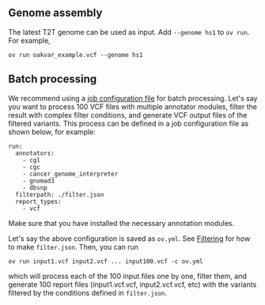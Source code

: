 ## Genome assembly

The latest T2T genome can be used as input. Add `--genome hs1` to `ov run`. For example,

    ov run oakvar_example.vcf --genome hs1

## Batch processing

We recommend using a [job configuration file](conf.md) for batch processing. Let's say you want to process 100 VCF files with multiple annotator modules, filter the result with complex filter conditions, and generate VCF output files of the filtered variants. This process can be defined in a job configuration file as shown below, for example:

```
run:
  annotators:
    - cgl
    - cgc
    - cancer_genome_interpreter
    - gnomad3
    - dbsnp
  filterpath: ./filter.json
  report_types:
    - vcf
```

Make sure that you have installed the necessary annotation modules.

Let's say the above configuration is saved as `ov.yml`. See [Filtering](filter.md) for how to make `filter.json`. Then, you can run

```
ov run input1.vcf input2.vcf ... input100.vcf -c ov.yml
```
which will process each of the 100 input files one by one, filter them, and generate 100 report files (input1.vcf.vcf, input2.vcf.vcf, etc) with the variants filtered by the conditions defined in `filter.json`.
